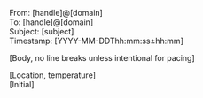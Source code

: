 From: [handle]@[domain]  
To: [handle]@[domain]  
Subject: [subject]  
Timestamp: [YYYY-MM-DDThh:mm:ss±hh:mm]

[Body, no line breaks unless intentional for pacing]

[Location, temperature]  
[Initial]
